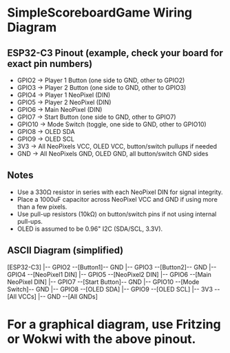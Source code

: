 # SimpleScoreboardGame Wiring Diagram

## ESP32-C3 Pinout (example, check your board for exact pin numbers)

- GPIO2 -> Player 1 Button (one side to GND, other to GPIO2)
- GPIO3 -> Player 2 Button (one side to GND, other to GPIO3)
- GPIO4 -> Player 1 NeoPixel (DIN)
- GPIO5 -> Player 2 NeoPixel (DIN)
- GPIO6 -> Main NeoPixel (DIN)
- GPIO7 -> Start Button (one side to GND, other to GPIO7)
- GPIO10 -> Mode Switch (toggle, one side to GND, other to GPIO10)
- GPIO8 -> OLED SDA
- GPIO9 -> OLED SCL
- 3V3 -> All NeoPixels VCC, OLED VCC, button/switch pullups if needed
- GND -> All NeoPixels GND, OLED GND, all button/switch GND sides

## Notes

- Use a 330Ω resistor in series with each NeoPixel DIN for signal integrity.
- Place a 1000uF capacitor across NeoPixel VCC and GND if using more than a few pixels.
- Use pull-up resistors (10kΩ) on button/switch pins if not using internal pull-ups.
- OLED is assumed to be 0.96" I2C (SDA/SCL, 3.3V).

## ASCII Diagram (simplified)

[ESP32-C3]
|-- GPIO2 --[Button1]-- GND
|-- GPIO3 --[Button2]-- GND
|-- GPIO4 --[NeoPixel1 DIN]
|-- GPIO5 --[NeoPixel2 DIN]
|-- GPIO6 --[Main NeoPixel DIN]
|-- GPIO7 --[Start Button]-- GND
|-- GPIO10 --[Mode Switch]-- GND
|-- GPIO8 --[OLED SDA]
|-- GPIO9 --[OLED SCL]
|-- 3V3 --[All VCCs]
|-- GND --[All GNDs]

# For a graphical diagram, use Fritzing or Wokwi with the above pinout.
